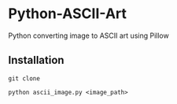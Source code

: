 # Python-ASCII-Art

Python converting image to ASCII art using Pillow

## Installation

```
git clone
```

```
python ascii_image.py <image_path>
```